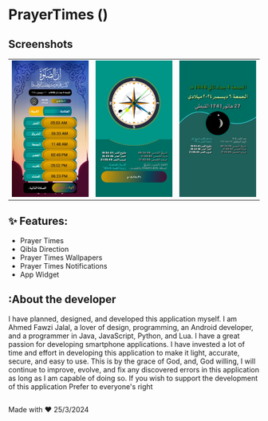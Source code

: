 # PrayerTimes ()
## Screenshots

<table style="width:100%">
  <tr>
    <td><img src="PrayerTimes/preview/ScreenshotsMain.png"/></th>
    <td><img src="PrayerTimes/preview/screenshotsmain1.png"/></th>
    <td><img src="PrayerTimes/preview/screenshotsmain2.png"/></th>
  </tr>
</table>
 

## :sparkles: Features:

- Prayer Times
- Qibla Direction
- Prayer Times Wallpapers
- Prayer Times Notifications
- App Widget


 ## :About the developer
 I have planned, designed, and developed this application myself. I am Ahmed Fawzi Jalal, a lover of design, programming, an Android developer, and a programmer in Java, JavaScript, Python, and Lua. I have a great passion for developing smartphone applications. I have invested a lot of time and effort in developing this application to make it light, accurate, secure, and easy to use. This is by the grace of God, and, God willing, I will continue to improve, evolve, and fix any discovered errors in this application as long as I am capable of doing so. If you wish to support the development of this application Prefer to everyone's right
 ##

Made with :heart: 25/3/2024
